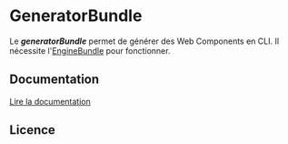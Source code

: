 GeneratorBundle
===============

Le ***generatorBundle*** permet de générer des Web Components en CLI. 
Il nécessite l'[EngineBundle](https://gitlab.dnm.radiofrance.fr/webcomponents/engine-bundle/tree/features/v3/) pour fonctionner.
 
Documentation
-------------

[Lire la documentation](./Resources/doc/README.md)

Licence
-------